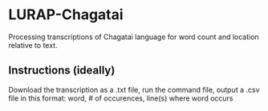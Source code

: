 # LURAP-Chagatai
Processing transcriptions of Chagatai language for word count and location relative to text.

## Instructions (ideally)
Download the transcription as a .txt file, run the command file, output a .csv file in this format:
word, # of occurences, line(s) where word occurs